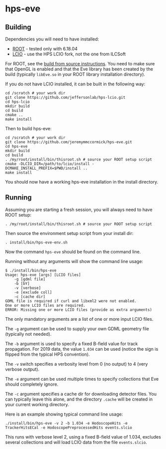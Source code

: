 # hps-eve

## Building

Dependencies you will need to have installed:

- [ROOT](https://root.cern/install/) - tested only with 6.18.04
- [LCIO](https://github.com/jeffersonlab/hps-lcio) - use the HPS LCIO fork, not the one from ILCSoft

For ROOT, see the [build from source instructions](https://root.cern/install/build_from_source/). You need to make sure that OpenGL is enabled and that the Eve library has been created by the build (typically `libEve.so` in your ROOT library installation directory).

If you do not have LCIO installed, it can be built in the following way:

```
cd /scratch # your work dir 
git clone https://github.com/jeffersonlab/hps-lcio.git
cd hps-lcio
mkdir build
cd build
cmake ..
make install
```

Then to build hps-eve:

```
cd /scratch # your work dir
git clone https://github.com/jeremymmccormick/hps-eve.git
cd hps-eve
mkdir build
cd build
. /my/root/install/bin/thisroot.sh # source your ROOT setup script
cmake -DLCIO_DIR=/path/to/lcio/install -DCMAKE_INSTALL_PREFIX=$PWD/install ..
make install
```

You should now have a working hps-eve installation in the install directory.

## Running

Assuming you are starting a fresh session, you will always need to have ROOT setup:

```
. /my/root/install/bin/thisroot.sh # source your ROOT setup script
```

Then source the environment setup script from your install dir:

```
. install/bin/hps-eve-env.sh
```

Now the command `hps-eve` should be found on the command line.

Running without any arguments will show the command line usage:

```
$ ./install/bin/hps-eve
Usage: hps-eve [args] [LCIO files]
    -g [gdml file]
    -b [bY]
    -v [verbose]
    -e [exclude coll]
    -c [cache dir]
GDML file is required if curl and libxml2 were not enabled.
One or more LCIO files are required.
ERROR: Missing one or more LCIO files (provide as extra arguments)
```

The only mandatory arguments are a list of one or more input LCIO files.

The `-g` argument can be used to supply your own GDML geometry file (typically not needed).

The `-b` argument is used to specify a fixed B-field value for track propagation. For 2019 data, the value `1.034` can be used (notice the sign is flipped from the typical HPS convention).

The `-v` switch specifies a verbosity level from 0 (no output) to 4 (very verbose output).

The `-e` argument can be used multiple times to specify collections that Eve should completely ignore.

The `-c` argument specifies a cache dir for downloading detector files. You can typically leave this alone, and the directory `.cache` will be created in your current working directory.

Here is an example showing typical command line usage:

```
./install/bin/hps-eve -v 2 -b 1.034 -e HodoscopeHits -e TrackerHitsECal -e HodoscopePreprocessedHits events.slcio
```

This runs with verbose level 2, using a fixed B-field value of 1.034, excludes several collections and will load LCIO data from the file `events.slcio`.
